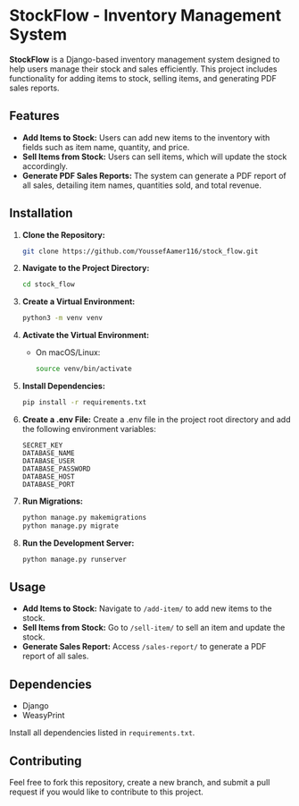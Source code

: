 # StockFlow - Inventory Management System

**StockFlow** is a Django-based inventory management system designed to help users manage their stock and sales efficiently. This project includes functionality for adding items to stock, selling items, and generating PDF sales reports.

## Features

- **Add Items to Stock:** Users can add new items to the inventory with fields such as item name, quantity, and price.
- **Sell Items from Stock:** Users can sell items, which will update the stock accordingly.
- **Generate PDF Sales Reports:** The system can generate a PDF report of all sales, detailing item names, quantities sold, and total revenue.

## Installation

1. **Clone the Repository:**
   ```bash
   git clone https://github.com/YoussefAamer116/stock_flow.git
   ```
2. **Navigate to the Project Directory:**
   ```bash
   cd stock_flow
   ```
3. **Create a Virtual Environment:**
   ```bash
   python3 -m venv venv
   ```
4. **Activate the Virtual Environment:**
   - On macOS/Linux:
     ```bash
     source venv/bin/activate
     ```
   
5. **Install Dependencies:**
   ```bash
   pip install -r requirements.txt

6. **Create a .env File:**
   Create a .env file in the project root directory and add the following environment variables:
   ```
   SECRET_KEY
   DATABASE_NAME
   DATABASE_USER
   DATABASE_PASSWORD
   DATABASE_HOST
   DATABASE_PORT

6. **Run Migrations:**
   ```bash
   python manage.py makemigrations
   python manage.py migrate
   ```
7. **Run the Development Server:**
   ```bash
   python manage.py runserver
   ```

## Usage

- **Add Items to Stock:** Navigate to `/add-item/` to add new items to the stock.
- **Sell Items from Stock:** Go to `/sell-item/` to sell an item and update the stock.
- **Generate Sales Report:** Access `/sales-report/` to generate a PDF report of all sales.

## Dependencies

- Django
- WeasyPrint 

Install all dependencies listed in `requirements.txt`.

## Contributing

Feel free to fork this repository, create a new branch, and submit a pull request if you would like to contribute to this project.
